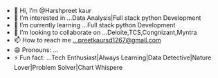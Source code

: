 - 👋 Hi, I’m @Harshpreet kaur
- 👀 I’m interested in ...Data Analysis|Full stack python Development
- 🌱 I’m currently learning ...Full stack python Development
- 💞️ I’m looking to collaborate on ...Deloite,TCS,Congnizant,Myntra
- 📫 How to reach me ...preetkaursd1267@gmail.com
- 😄 Pronouns: ...
- ⚡ Fun fact: ...Tech Enthusiast|Always Learning|Data Detective|Nature Lover|Problem Solver|Chart Whispere

<!---
Harshpreetkaur2003/Harshpreetkaur2003 
Data Analyst | Full-Stack Python Developer
I am a versatile data analyst and full-stack Python developer with a strong foundation in core Python, C, C++, and SQL.
My expertise extends to building dynamic applications with Tkinter and analyzing data using Power BI and Excel.
I'm passionate about solving complex problems and continually adapting to new technologies and methodologies.
--->
